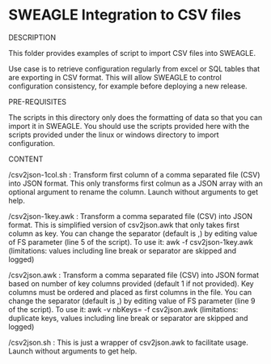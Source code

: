 # SWEAGLE Integration to CSV files

DESCRIPTION

This folder provides examples of script to import CSV files into SWEAGLE.

Use case is to retrieve configuration regularly from excel or SQL tables that are exporting in CSV format. This will allow SWEAGLE to control configuration consistency, for example before deploying a new release.


PRE-REQUISITES

The scripts in this directory only does the formatting of data so that you can import it in SWEAGLE.
You should use the scripts provided here with the scripts provided under the linux or windows directory to import configuration.


CONTENT

/csv2json-1col.sh : Transform first column of a comma separated file (CSV) into JSON format. This only transforms first colmun as a JSON array with an optional argument to rename the column.
Launch without arguments to get help.

/csv2json-1key.awk : Transform a comma separated file (CSV) into JSON format. This is simplified version of csv2json.awk that only takes first column as key.
You can change the separator (default is ,) by editing value of FS parameter (line 5 of the script).
To use it: awk -f csv2json-1key.awk <your csv file>
(limitations: values including line break or separator are skipped and logged)

/csv2json.awk : Transform a comma separated file (CSV) into JSON format based on number of key columns provided (default 1 if not provided). Key columns must be ordered and placed as first columns in the file.
You can change the separator (default is ,) by editing value of FS parameter (line 9 of the script).
To use it: awk -v nbKeys=<nb of key columns> -f csv2json.awk <your csv file>
(limitations: duplicate keys, values including line break or separator are skipped and logged)

/csv2json.sh : This is just a wrapper of csv2json.awk to facilitate usage. Launch without arguments to get help.
